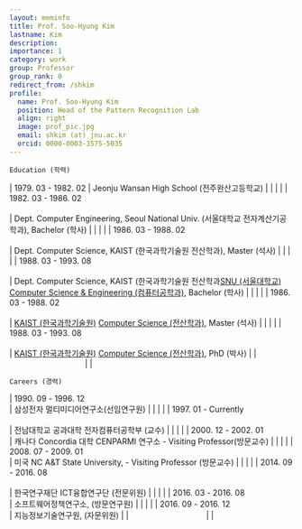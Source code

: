 ```yaml
---
layout: meminfo
title: Prof. Soo-Hyung Kim
lastname: Kim
description:
importance: 1
category: work
group: Professor
group_rank: 0
redirect_from: /shkim
profile:
  name: Prof. Soo-Hyung Kim
  position: Head of the Pattern Recognition Lab
  align: right
  image: prof_pic.jpg
  email: shkim (at) jnu.ac.kr
  orcid: 0000-0003-3575-5035
---
```



    Education (학력)

| 1979. 03 - 1982. 02    | Jeonju Wansan High School (전주완산고등학교) |
| | |
| 1982. 03 - 1986. 02    <br/>  <br/> | Dept. Computer Engineering, Seoul National Univ. (서울대학교 전자계산기공학과), Bachelor (학사) |
| | |
| 1986. 03 - 1988. 02    <br/>  <br/> | Dept. Computer Science, KAIST (한국과학기술원 전산학과), Master (석사) |
| | |
| 1988. 03 - 1993. 08    <br/>  <br/> | Dept. Computer Science, KAIST (한국과학기술원 전산학과[SNU (서울대학교)](http://www.snu.ac.kr)  [Computer Science & Engineering (컴퓨터공학과)](http://wwwcomp.snu.ac.kr), Bachelor (학사) |
| | |
| 1986. 03 - 1988. 02    <br/>  <br/> | [KAIST (한국과학기술원)](http://www.kaist.ac.kr)  [Computer Science (전산학과)](http://cs.kaist.ac.kr), Master (석사) |
| | |
| 1988. 03 - 1993. 08    <br/>  <br/> | [KAIST (한국과학기술원)](http://www.kaist.ac.kr)  [Computer Science (전산학과)](http://cs.kaist.ac.kr), PhD (박사) |
| <img width=130/>       |  |


    Careers (경력)

| 1990. 09 - 1996. 12 <br/>  | 삼성전자 멀티미디어연구소(선임연구원) |
| | |
| 1997. 01 - Currently <br/>  <br/>   | 전남대학교 공과대학 전자컴퓨터공학부 (교수) |
| | |
| 2000. 12 - 2002. 01 <br/>  | 캐나다 Concordia 대학 CENPARMI 연구소 - Visiting Professor(방문교수) |
| | |
| 2008. 07 - 2009. 01 <br/> | 미국 NC A&T State University, - Visiting Professor (방문교수) |
| | |
| 2014. 09 - 2016. 08 <br/>  <br/> | 한국연구재단 ICT융합연구단 (전문위원) |
| | |
| 2016. 03 - 2016. 08 <br/>  | 소프트웨어정책연구소, (방문연구원) |
| | |
| 2016. 09 - 2016. 12 <br/>  | 지능정보기술연구원, (자문위원) |
| <img width=130/>       |  |
<!--stackedit_data:
eyJoaXN0b3J5IjpbLTE5NzEyNjQxNjVdfQ==
-->
